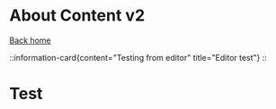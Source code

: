 # About Content v2

[Back home](/)

::information-card{content="Testing from editor" title="Editor test"}
::

# Test
